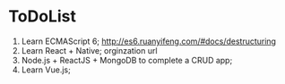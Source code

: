 # ToDoList

1. Learn ECMAScript 6;
http://es6.ruanyifeng.com/#docs/destructuring
2. Learn React + Native;
orginzation url
3. Node.js + ReactJS + MongoDB to complete a CRUD app;
4. Learn Vue.js;
